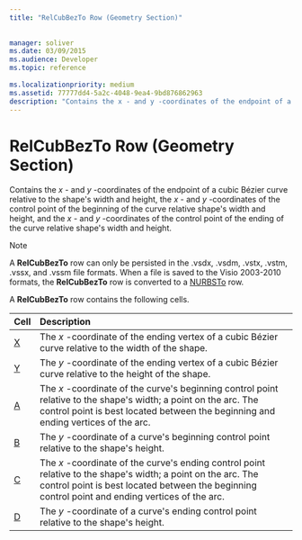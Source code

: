 ```yaml
---
title: "RelCubBezTo Row (Geometry Section)"
 
 
manager: soliver
ms.date: 03/09/2015
ms.audience: Developer
ms.topic: reference
 
ms.localizationpriority: medium
ms.assetid: 77777dd4-5a2c-4048-9ea4-9bd876862963
description: "Contains the x - and y -coordinates of the endpoint of a cubic Bézier curve relative to the shape's width and height, the x - and y -coordinates of the control point of the beginning of the curve relative shape's width and height, and the x - and y -coordinates of the control point of the ending of the curve relative shape's width and height."
---
```


# RelCubBezTo Row (Geometry Section)

Contains the  *x*  - and  *y*  -coordinates of the endpoint of a cubic Bézier curve relative to the shape's width and height, the  *x*  - and  *y*  -coordinates of the control point of the beginning of the curve relative shape's width and height, and the  *x*  - and  *y*  -coordinates of the control point of the ending of the curve relative shape's width and height. 
  
> [!NOTE]
> A **RelCubBezTo** row can only be persisted in the .vsdx, .vsdm, .vstx, .vstm, .vssx, and .vssm file formats. When a file is saved to the Visio 2003-2010 formats, the **RelCubBezTo** row is converted to a [NURBSTo](nurbsto-row-geometry-section.md) row. 
  
A **RelCubBezTo** row contains the following cells. 
  
|**Cell**|**Description**|
|:-----|:-----|
|[X](x-cell-geometry-section.md) <br/> |The *x*  -coordinate of the ending vertex of a cubic Bézier curve relative to the width of the shape.  <br/> |
|[Y](y-cell-geometry-section.md) <br/> |The *y*  -coordinate of the ending vertex of a cubic Bézier curve relative to the height of the shape.  <br/> |
|[A](a-cell-geometry-section.md) <br/> |The *x*  -coordinate of the curve's beginning control point relative to the shape's width; a point on the arc. The control point is best located between the beginning and ending vertices of the arc.  <br/> |
|[B](b-cell-geometry-section.md) <br/> |The *y*  -coordinate of a curve's beginning control point relative to the shape's height.  <br/> |
|[C](c-cell-geometry-section.md) <br/> |The *x*  -coordinate of the curve's ending control point relative to the shape's width; a point on the arc. The control point is best located between the beginning control point and ending vertices of the arc.  <br/> |
|[D](d-cell-geometry-section.md) <br/> |The *y*  -coordinate of a curve's ending control point relative to the shape's height.  <br/> |
   

